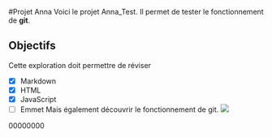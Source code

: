 #Projet Anna
Voici le projet Anna_Test.
Il permet de tester le fonctionnement de **git**.
## Objectifs
Cette exploration doit permettre de réviser
- [x] Markdown
- [x] HTML
- [x] JavaScript
- [ ] Emmet
Mais également découvrir le fonctionnement de git.
![](https://www.01gifs.com/smileys/reflexion/1.gif)

00000000